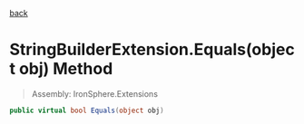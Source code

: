 ﻿

[back](/IronSphere.Extensions/types/StringBuilderExtension)

# StringBuilderExtension.Equals(object obj) Method

> Assembly: IronSphere.Extensions

```csharp
public virtual bool Equals(object obj)
```



 